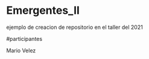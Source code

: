 # Emergentes_II

ejemplo de creacion de repositorio en el taller del 2021

#participantes

Mario Velez
